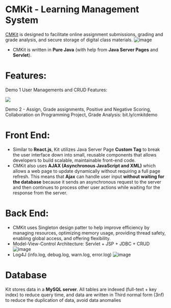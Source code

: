 # CMKit - Learning Management System

[CMKit](codingmentorkit.com) is designed to facilitate online assignment submissions, grading and grade analysis, and secure storage of digital class materials.
![image](https://user-images.githubusercontent.com/75138396/221333862-2a0e123a-00d4-4fd1-9828-7daa1d6a4c6e.png)

- CMKit is written in **Pure Java** (with help from **Java Server Pages** and **Servlet**). 

# Features:

Demo 1 User Managements and CRUD Features:

![](https://imgur.com/yTYdtp4)

Demo 2 - Assign, Grade assignments, Positive and Negative Scoring, Collaboration on Programming Project, Grade Analysis:
bit.ly/cmkitdemo


# Front End:

- Similar to **React.js**, Kit utilizes Java Server Page **Custom Tag** to break the user interface down into small, reusable components that allows developers to build scalable, maintainable front-end code.
- CMKit also uses **AJAX (Asynchronous JavaScript and XML)** which allows a web page to update dynamically without requiring a full page refresh. This means that **Ajax** can handle user input **without waiting for the database** because it sends an asynchronous request to the server and then continues to process other user actions while waiting for the response from the server.

# Back End:

- CMKit uses Singleton design patter to help improve efficiency by managing resources, optimizing memory usage, providing thread safety, enabling global access, and offering flexibility. 
- Model-View-Control Architecture: Servlet + JSP + JDBC + CRUD
![image](https://user-images.githubusercontent.com/75138396/221334562-8e5d23de-6d76-49e9-a14a-d492fa3bbfe5.png)
- Log4J (info.log, debug.log, warn.log, error.log) 
![image](https://user-images.githubusercontent.com/75138396/221334584-7a94e4f9-b5d7-4140-968a-e43fa7a7a35a.png)


# Database

Kit stores data in a **MySQL server**. All tables are indexed (full-text + key index) to reduce query time, and data are written in Third normal form (3nf) to reduce the duplication of data, avoid data anomalies


